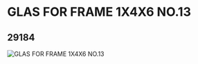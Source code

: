 # GLAS FOR FRAME 1X4X6 NO.13
## 29184
![GLAS FOR FRAME 1X4X6 NO.13](https://lc-www-live-s.legocdn.com/media/bricks/5/2/6172689.jpg)
